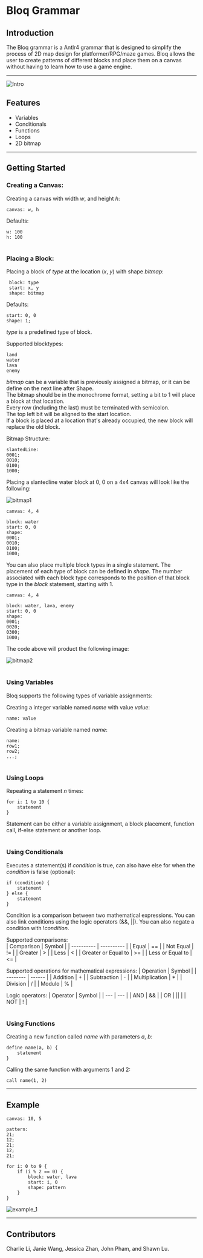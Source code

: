 # **Bloq Grammar**

## **Introduction**
The Bloq grammar is a Antlr4 grammar that is designed to simplify the process of 2D map design for platformer/RPG/maze games. Bloq allows the user to create patterns of different blocks and place them on a canvas without having to learn how to use a game engine. 

---

![Intro](images/bloq_start.png)

## **Features**
- Variables
- Conditionals
- Functions
- Loops
- 2D bitmap 

---

## **Getting Started**

### Creating a Canvas:
Creating a canvas with width *w*, and height *h*:   

```
canvas: w, h
```

Defaults:  
```
w: 100   
h: 100
```
#
### Placing a Block:
Placing a block of *type* at the location (*x*, *y*) with shape *bitmap*:  

```
 block: type 
 start: x, y
 shape: bitmap
```

Defaults:  
```
start: 0, 0  
shape: 1;
```
*type* is a predefined type of block. 

Supported blocktypes:
```
land
water
lava
enemy
```

*bitmap* can be a variable that is previously assigned a bitmap, or it can be define on the next line after Shape.  
The bitmap should be in the monochrome format, setting a bit to 1 will place a block at that location.  
Every row (including the last) must be terminated with semicolon.  
The top left bit will be aligned to the start location.  
If a block is placed at a location that's already occupied, the new block will replace the old block.

Bitmap Structure:
```
slantedLine: 
0001;
0010;
0100;
1000;
```

Placing a slantedline water block at 0, 0 on a 4x4 canvas will look like the following:  

![bitmap1](assets/bitmap1.png)
```
canvas: 4, 4

block: water
start: 0, 0
shape:
0001;
0010;
0100;
1000;
```

You can also place multiple block types in a single statement. 
The placement of each type of block can be defined in *shape*. 
The number associated with each block type corresponds to the position of that block type in the *block* statement, 
starting with 1.

```
canvas: 4, 4

block: water, lava, enemy
start: 0, 0
shape:
0001;
0020;
0300;
1000;
```
The code above will product the following image:

![bitmap2](assets/bitmap2.png)

#
### Using Variables
Bloq supports the following types of variable assignments:

Creating a integer variable named *name* with value *value*:

```
name: value
```

Creating a bitmap variable named *name*:

```
name:
row1;
row2;
...;
```

#
### Using Loops
Repeating a statement *n* times:

```
for i: 1 to 10 {
    statement
}
```
Statement can be either a variable assignment, a block placement, function call, if-else statement or another loop. 

#
### Using Conditionals
Executes a statement(s) if *condition* is true, can also have else for when the *condition* is false (optional):
```
if (condition) {
    statement
} else {
    statement
}
```
Condition is a comparison between two mathematical expressions. You can also link conditions using the logic operators (&&, ||). You can also negate a condition with !*condition*.

Supported comparisons:  
| Comparison | Symbol |
| ---------- | ---------- |
| Equal | == |
| Not Equal | != |
| Greater | > |
| Less | < |
| Greater or Equal to | >= |
| Less or Equal to | <= |

Supported operations for mathematical expressions:
| Operation | Symbol |
| -------- | ------ |
| Addition | + |
| Subtraction | - |
| Multiplication | * |
| Division | / |
| Modulo | % |

Logic operators:
| Operator | Symbol |
| --- | --- |
| AND | && |
| OR | \|\| |
| NOT | ! |


#
### Using Functions
Creating a new function called *name* with parameters *a*, *b*:

```
define name(a, b) {
    statement
}
```

Calling the same function with arguments 1 and 2:

```
call name(1, 2)
```

---
## **Example**
```
canvas: 10, 5

pattern:
21;
12;
21;
12;
21;

for i: 0 to 9 {
    if (i % 2 == 0) {
        block: water, lava
        start: i, 0
        shape: pattern
    }
}
```
![example_1](images/example_1.png)

---


## **Contributors**
Charlie Li, Janie Wang, Jessica Zhan, John Pham, and Shawn Lu.
